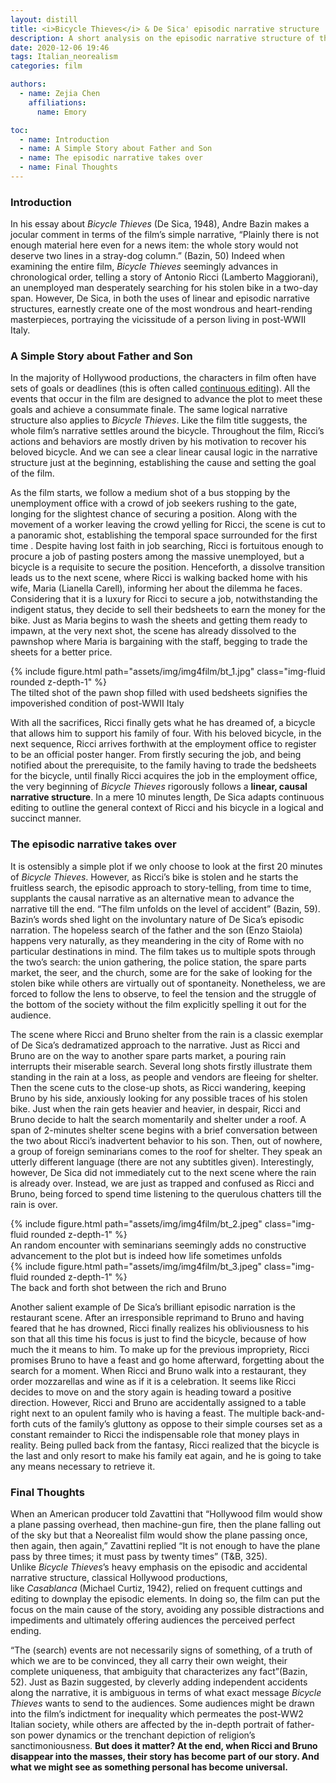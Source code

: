 ```yaml
---
layout: distill
title: <i>Bicycle Thieves</i> & De Sica' episodic narrative structure
description: A short analysis on the episodic narrative structure of the classic Italian Neorealists film - <i>Bicycle Thieves</i>
date: 2020-12-06 19:46
tags: Italian_neorealism
categories: film

authors:
  - name: Zejia Chen
    affiliations:
      name: Emory

toc:
  - name: Introduction
  - name: A Simple Story about Father and Son
  - name: The episodic narrative takes over
  - name: Final Thoughts
---
```


### Introduction
In his essay about *Bicycle Thieves* (De Sica, 1948), Andre Bazin makes a jocular comment in terms of the film’s simple narrative, “Plainly there is not enough material here even for a news item: the whole story would not deserve two lines in a stray-dog column.” (Bazin, 50) Indeed when examining the entire film, *Bicycle Thieves* seemingly advances in chronological order, telling a story of Antonio Ricci (Lamberto Maggiorani), an unemployed man desperately searching for his stolen bike in a two-day span. However, De Sica, in both the uses of linear and episodic narrative structures, earnestly create one of the most wondrous and heart-rending masterpieces, portraying the vicissitude of a person living in post-WWII Italy.

### A Simple Story about Father and Son

In the majority of Hollywood productions, the characters in film often have sets of goals or deadlines (this is often called [continuous editing](https://en.wikipedia.org/wiki/Continuity_editing)). All the events that occur in the film are designed to advance the plot to meet these goals and achieve a consummate finale. The same logical narrative structure also applies to *Bicycle Thieves*. Like the film title suggests, the whole film’s narrative settles around the bicycle. Throughout the film, Ricci’s actions and behaviors are mostly driven by his motivation to recover his beloved bicycle. And we can see a clear linear causal logic in the narrative structure just at the beginning, establishing the cause and setting the goal of the film.   

As the film starts, we follow a medium shot of a bus stopping by the unemployment office with a crowd of job seekers rushing to the gate, longing for the slightest chance of securing a position. Along with the movement of a worker leaving the crowd yelling for Ricci, the scene is cut to a panoramic shot, establishing the temporal space surrounded for the first time . Despite having lost faith in job searching, Ricci is fortuitous enough to procure a job of pasting posters among the massive unemployed, but a bicycle is a requisite to secure the position. Henceforth, a dissolve transition leads us to the next scene, where Ricci is walking backed home with his wife, Maria (Lianella Carell), informing her about the dilemma he faces. Considering that it is a luxury for Ricci to secure a job, notwithstanding the indigent status, they decide to sell their bedsheets to earn the money for the bike. Just as Maria begins to wash the sheets and getting them ready to impawn, at the very next shot, the scene has already dissolved to the pawnshop where Maria is bargaining with the staff, begging to trade the sheets for a better price.

<div class="l-body">
  <div class="row mt-3">
    <div class="col-sm mt-3 mt-md-0">
        {% include figure.html path="assets/img/img4film/bt_1.jpg" class="img-fluid rounded z-depth-1" %}
        <div class="caption">
          The tilted shot of the pawn shop filled with used bedsheets signifies the impoverished condition of post-WWII Italy
        </div>
    </div>
  </div>
</div>

With all the sacrifices, Ricci finally gets what he has dreamed of, a bicycle that allows him to support his family of four. With his beloved bicycle, in the next sequence, Ricci arrives forthwith at the employment office to register to be an official poster hanger. From firstly securing the job, and being notified about the prerequisite, to the family having to trade the bedsheets for the bicycle, until finally Ricci acquires the job in the employment office, the very beginning of *Bicycle Thieves* rigorously follows a **linear, causal narrative structure**. In a mere 10 minutes length, De Sica adapts continuous editing to outline the general context of Ricci and his bicycle in a logical and succinct manner.

### The episodic narrative takes over

It is ostensibly a simple plot if we only choose to look at the first 20 minutes of *Bicycle Thieves*. However, as Ricci’s bike is stolen and he starts the fruitless search, the episodic approach to story-telling, from time to time, supplants the causal narrative as an alternative mean to advance the narrative till the end. “The film unfolds on the level of accident” (Bazin, 59). Bazin’s words shed light on the involuntary nature of De Sica’s episodic narration. The hopeless search of the father and the son (Enzo Staiola) happens very naturally, as they meandering in the city of Rome with no particular destinations in mind. The film takes us to multiple spots through the two’s search: the union gathering, the police station, the spare parts market, the seer, and the church, some are for the sake of looking for the stolen bike while others are virtually out of spontaneity. Nonetheless, we are forced to follow the lens to observe, to feel the tension and the struggle of the bottom of the society without the film explicitly spelling it out for the audience. 

The scene where Ricci and Bruno shelter from the rain is a classic exemplar of De Sica’s dedramatized approach to the narrative. Just as Ricci and Bruno are on the way to another spare parts market, a pouring rain interrupts their miserable search. Several long shots firstly illustrate them standing in the rain at a loss, as people and vendors are fleeing for shelter. Then the scene cuts to the close-up shots, as Ricci wandering, keeping Bruno by his side, anxiously looking for any possible traces of his stolen bike. Just when the rain gets heavier and heavier, in despair, Ricci and Bruno decide to halt the search momentarily and shelter under a roof. A span of 2-minutes shelter scene begins with a brief conversation between the two about Ricci’s inadvertent behavior to his son. Then, out of nowhere, a group of foreign seminarians comes to the roof for shelter. They speak an utterly different language (there are not any subtitles given). Interestingly, however, De Sica did not immediately cut to the next scene where the rain is already over. Instead, we are just as trapped and confused as Ricci and Bruno, being forced to spend time listening to the querulous chatters till the rain is over.

<div class="l-body">
  <div class="row mt-3">
    <div class="col-sm mt-3 mt-md-0">
        {% include figure.html path="assets/img/img4film/bt_2.jpeg" class="img-fluid rounded z-depth-1" %}
        <div class="caption">
          An random encounter with seminarians seemingly adds no constructive advancement to the plot but is indeed how life sometimes unfolds
        </div>
    </div>
    <div class="col-sm mt-3 mt-md-0">
        {% include figure.html path="assets/img/img4film/bt_3.jpeg" class="img-fluid rounded z-depth-1" %}
        <div class="caption">
          The back and forth shot between the rich and Bruno
        </div>
    </div>
  </div>
</div>

Another salient example of De Sica’s brilliant episodic narration is the restaurant scene. After an irresponsible reprimand to Bruno and having feared that he has drowned, Ricci finally realizes his obliviousness to his son that all this time his focus is just to find the bicycle, because of how much the it means to him. To make up for the previous impropriety, Ricci promises Bruno to have a feast and go home afterward, forgetting about the search for a moment. When Ricci and Bruno walk into a restaurant, they order mozzarellas and wine as if it is a celebration. It seems like Ricci decides to move on and the story again is heading toward a positive direction. However, Ricci and Bruno are accidentally assigned to a table right next to an opulent family who is having a feast. The multiple back-and-forth cuts of the family’s gluttony as oppose to their simple courses set as a constant remainder to Ricci the indispensable role that money plays in reality. Being pulled back from the fantasy, Ricci realized that the bicycle is the last and only resort to make his family eat again, and he is going to take any means necessary to retrieve it.


### Final Thoughts

When an American producer told Zavattini that “Hollywood film would show a plane passing overhead, then machine-gun fire, then the plane falling out of the sky but that a Neorealist film would show the plane passing once, then again, then again,” Zavattini replied “It is not enough to have the plane pass by three times; it must pass by twenty times” (T&B, 325). Unlike *Bicycle Thieves*’s heavy emphasis on the episodic and accidental narrative structure, classical Hollywood productions, like *Casablanca* (Michael Curtiz, 1942), relied on frequent cuttings and editing to downplay the episodic elements. In doing so, the film can put the focus on the main cause of the story, avoiding any possible distractions and impediments and ultimately offering audiences the perceived perfect ending.

“The (search) events are not necessarily signs of something, of a truth of which we are to be convinced, they all carry their own weight, their complete uniqueness, that ambiguity that characterizes any fact”(Bazin, 52). Just as Bazin suggested, by cleverly adding independent accidents along the narrative, it is ambiguous in terms of what exact message *Bicycle Thieves* wants to send to the audiences. Some audiences might be drawn into the film’s indictment for inequality which permeates the post-WW2 Italian society, while others are affected by the in-depth portrait of father-son power dynamics or the trenchant depiction of religion’s sanctimoniousness. **But does it matter? At the end, when Ricci and Bruno disappear into the masses, their story has become part of our story. And what we might see as something personal has become universal.**
